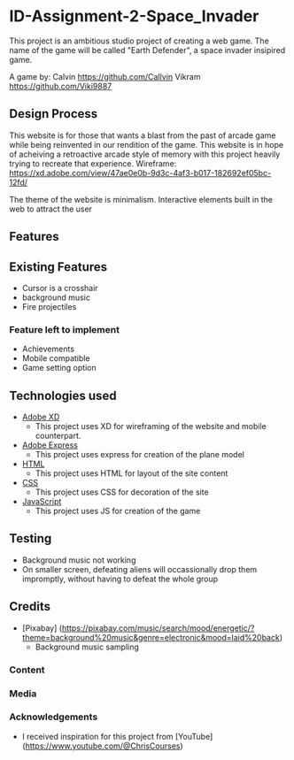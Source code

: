# ID-Assignment-2-Space_Invader

This project is an ambitious studio project of creating a web game. The name of the game will be called "Earth Defender", a space invader insipired game.

A game by:
Calvin https://github.com/CaIlvin
Vikram https://github.com/Viki9887

## Design Process

This website is for those that wants a blast from the past of arcade game while being reinvented in our rendition of the game. This website is in hope of acheiving a retroactive arcade style of memory with this project heavily trying to recreate that experience.
Wireframe: https://xd.adobe.com/view/47ae0e0b-9d3c-4af3-b017-182692ef05bc-12fd/

The theme of the website is minimalism. Interactive elements built in the web to attract the user

## Features

## Existing Features

- Cursor is a crosshair
- background music
- Fire projectiles

### Feature left to implement

- Achievements
- Mobile compatible
- Game setting option

## Technologies used

- [Adobe XD](https://www.adobe.com/sg/products/xd.html)
  - This project uses XD for wireframing of the website and mobile counterpart.
- [Adobe Express](https://express.adobe.com/sp/)
  - This project uses express for creation of the plane model
- [HTML](https://html.com)
  - This project uses HTML for layout of the site content
- [CSS](https://www.w3.org/TR/CSS/#css)
  - This project uses CSS for decoration of the site
- [JavaScript](https://www.javascript.com)
  - This project uses JS for creation of the game

## Testing

- Background music not working
- On smaller screen, defeating aliens will occassionally drop them impromptly, without having to defeat the whole group

## Credits

- [Pixabay] (https://pixabay.com/music/search/mood/energetic/?theme=background%20music&genre=electronic&mood=laid%20back)
  - Background music sampling

### Content

### Media

### Acknowledgements

- I received inspiration for this project from [YouTube] (https://www.youtube.com/@ChrisCourses)
